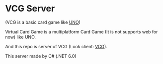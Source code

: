 # VCG Server
  (VCG is a basic card game like [UNO](https://www.letsplayuno.com/))

  Virtual Card Game is a multiplatform Card Game (It is not supports web for now) like UNO.

  And this repo is server of VCG (Look client: [VCG](https://github.com/OFN01/VCG)).

  This server made by C# (.NET 6.0)